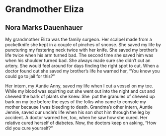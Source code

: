 # Grandmother Eliza
## Nora Marks Dauenhauer
My grandmother Eliza
was the family surgeon.
Her scalpel made from a pocketknife
she kept in a couple of pinches of snoose.
She saved my life by puncturing
my festering neck twice with her knife.
She saved my brother’s life twice
when his arm turned bad.
The second time she saved him
was when his shoulder turned bad.
She always made sure
she didn’t cut an artery.
She would feel around for days
finding the right spot to cut.
When a doctor found out
she saved my brother’s life
he warned her,
“You know you could go to jail for this?”

Her intern, my Auntie Anny, saved my life
when I cut a vessel on my toe.
While my blood was squirting out
she went out into the night
and cut and chewed the bark
of plants she knew.
She  put the granules of chewed up bark
on my toe before the eyes of the folks
who came to console my mother
because I was bleeding to death.
Grandma’s other intern, Auntie Jennie,
saved our uncle’s life when his son
shot him through the leg by accident.
A doctor warned her, too,
when he saw how she cured.
Her relative cured herself of diabetes.
Now, the doctors keep on asking,
“How did you cure yourself?”